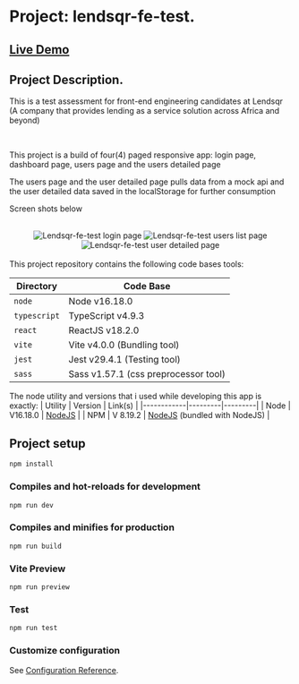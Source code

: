 # Project: lendsqr-fe-test.
## <a href="https://iketaku-chinedu-lendsqr-fe-test.vercel.app" target="_blank">Live Demo</a>

## Project Description.
<p>This is a test assessment for front-end engineering candidates at Lendsqr (A company that provides lending as a service solution across Africa and beyond)</p> <br>
<p>This project is a build of four(4) paged responsive app: login page, dashboard page, users page and the users detailed page</p>
<p>The users page and the user detailed page pulls data from a mock api and the user detailed data saved in the localStorage for further consumption</p>
<p>Screen shots below</p>
<div align="center">
    <br>
    <img src="https://i.ibb.co/WkLFR8Q/Lendsqr-login-Page.jpg" alt="Lendsqr-fe-test login page">
    <img src="https://i.ibb.co/ssz6hHN/Lendsqr-users-List-Page.jpg" alt="Lendsqr-fe-test users list page">
    <img src="https://i.ibb.co/xjyN1vD/Lendsqr-user-Detailed-Page.jpg" alt="Lendsqr-fe-test user detailed page">
</div>

<br>
This project repository contains the following code bases tools:

| Directory | Code Base |
|-----------|-----------|
| `node` | Node v16.18.0 |
| `typescript`    | TypeScript v4.9.3 |
| `react`    | ReactJS v18.2.0 |
| `vite`      | Vite v4.0.0 (Bundling tool) |
| `jest`      | Jest v29.4.1 (Testing tool) |
| `sass`      | Sass v1.57.1 (css preprocessor tool) |



The node utility and versions that i used while developing this app is exactly:
| Utility | Version | Link(s) |
|------------|---------|---------|
| Node | V16.18.0 | [NodeJS](https://nodejs.org/en/) |
| NPM | V 8.19.2 | [NodeJS](https://nodejs.org/en/) (bundled with NodeJS) |

## Project setup
```
npm install
```

### Compiles and hot-reloads for development
```
npm run dev
```

### Compiles and minifies for production
```
npm run build
```
### Vite Preview
```
npm run preview
```

### Test
```
npm run test
```

### Customize configuration
See [Configuration Reference](https://vitejs.dev/).
